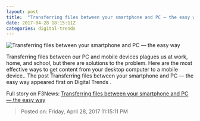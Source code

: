 ```yaml
---
layout: post
title:  "Transferring files between your smartphone and PC — the easy way"
date: 2017-04-28 18:15:11Z
categories: digital-trends
---
```


![Transferring files between your smartphone and PC — the easy way](http://icdn4.digitaltrends.com/image/53113598-smart-phone-or-computer-1200x630-c.jpg)

Transferring files between our PC and mobile devices plagues us at work, home, and school, but there are solutions to the problem. Here are the most effective ways to get content from your desktop computer to a mobile device.. The post Transferring files between your smartphone and PC — the easy way appeared first on Digital Trends .


Full story on F3News: [Transferring files between your smartphone and PC — the easy way](http://www.f3nws.com/n/CGDspC)

> Posted on: Friday, April 28, 2017 11:15:11 PM
